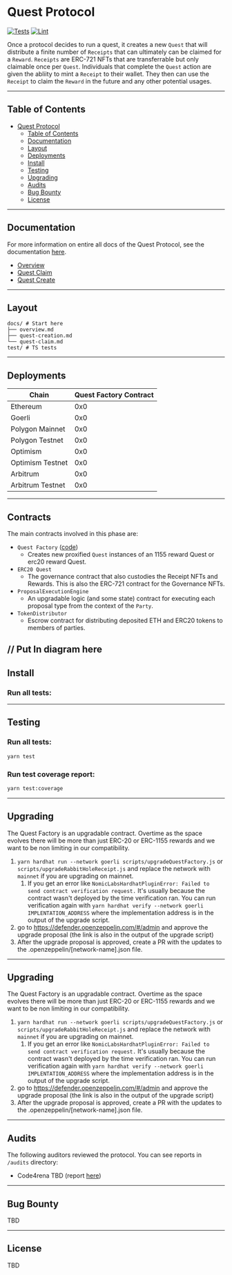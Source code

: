 # Quest Protocol

[![Tests](https://github.com/rabbitholegg/quest-protocol/workflows/Tests/badge.svg)](https://github.com/rabbitholegg/quest-protocol/actions?query=workflow%3ATests)
[![Lint](https://github.com/rabbitholegg/quest-protocol/workflows/Lint/badge.svg)](https://github.com/rabbitholegg/quest-protocol/actions?query=workflow%3ALint)

Once a protocol decides to run a quest, it creates a new `Quest` that will distribute a finite number of `Receipts` that
can
ultimately can be claimed for a `Reward`. `Receipts` are ERC-721 NFTs that are transferrable but only claimable once
per `Quest`.
Individuals that complete the `Quest` action are given the abliity to mint a `Receipt` to their wallet. They then
can use the `Receipt` to claim the `Reward` in the future and any other potential usages.

---

## Table of Contents

- [Quest Protocol](https://github.com/rabbitholegg/quest-protocol#quest-protocol)
    - [Table of Contents](https://github.com/rabbitholegg/quest-protocol#table-of-contents)
    - [Documentation](https://github.com/rabbitholegg/quest-protocol#documentation)
    - [Layout](https://github.com/rabbitholegg/quest-protocol#layout)
    - [Deployments](https://github.com/rabbitholegg/quest-protocol#deployments)
    - [Install](https://github.com/rabbitholegg/quest-protocol#install)
    - [Testing](https://github.com/rabbitholegg/quest-protocol#testing)
    - [Upgrading](https://github.com/rabbitholegg/quest-protocol#upgrading)
    - [Audits](https://github.com/rabbitholegg/quest-protocol#audits)
    - [Bug Bounty](https://github.com/rabbitholegg/quest-protocol#bug-bounty)
    - [License](https://github.com/PartyDAO/quest-protocol#license)

---
## Documentation

For more information on entire all docs of the Quest Protocol, see the documentation [here](./docs/).

- [Overview](./docs/overview.md)
- [Quest Claim](./docs/quest-claim.md)
- [Quest Create](./docs/quest-create.md)

---

## Layout

```
docs/ # Start here
├── overview.md
├── quest-creation.md
└── quest-claim.md
test/ # TS tests
```

---

## Deployments

|Chain           |Quest Factory Contract|
|----------------|----------------------|
|Ethereum        |0x0                   |
|Goerli          |0x0                   |
|Polygon Mainnet |0x0                   |
|Polygon Testnet |0x0                   |
|Optimism        |0x0                   |
|Optimism Testnet|0x0                   |
|Arbitrum        |0x0                   |
|Arbitrum Testnet|0x0                   |

---

## Contracts

The main contracts involved in this phase are:

- `Quest Factory` ([code](../contracts/quests/QuestFactory.sol))
    - Creates new proxified `Quest` instances of an 1155 reward Quest or erc20 reward Quest.
- `ERC20 Quest`
    - The governance contract that also custodies the Receipt NFTs and Rewards. This is also the ERC-721 contract for
      the Governance NFTs.
- `ProposalExecutionEngine`
    - An upgradable logic (and some state) contract for executing each proposal type from the context of the `Party`.
- `TokenDistributor`
    - Escrow contract for distributing deposited ETH and ERC20 tokens to members of parties.

// Put In diagram here
---

## Install

### Run all tests:



---

## Testing

### Run all tests:

```bash
yarn test
```

### Run test coverage report:

```bash
yarn test:coverage
```
---

## Upgrading

The Quest Factory is an upgradable contract. Overtime as the space evolves there will be more than just ERC-20 or
ERC-1155 rewards and we want to be non limiting in our compatibility.

1. `yarn hardhat run --network goerli scripts/upgradeQuestFactory.js` or `scripts/upgradeRabbitHoleReceipt.js` and
   replace the network with `mainnet` if you are upgrading on mainnet.
    1. If you get an error like `NomicLabsHardhatPluginError: Failed to send contract verification request.` It's
       usually because the contract wasn't deployed by the time verification ran. You can run verification again
       with `yarn hardhat verify --network goerli IMPLENTATION_ADDRESS` where the implementation address is in the
       output of the upgrade script.
2. go to https://defender.openzeppelin.com/#/admin and approve the upgrade proposal (the link is also in the output of
   the upgrade script)
3. After the upgrade proposal is approved, create a PR with the updates to the .openzeppelin/[network-name].json file.

---

## Upgrading

The Quest Factory is an upgradable contract. Overtime as the space evolves there will be more than just ERC-20 or
ERC-1155 rewards and we want to be non limiting in our compatibility.

1. `yarn hardhat run --network goerli scripts/upgradeQuestFactory.js` or `scripts/upgradeRabbitHoleReceipt.js` and
   replace the network with `mainnet` if you are upgrading on mainnet.
    1. If you get an error like `NomicLabsHardhatPluginError: Failed to send contract verification request.` It's
       usually because the contract wasn't deployed by the time verification ran. You can run verification again
       with `yarn hardhat verify --network goerli IMPLENTATION_ADDRESS` where the implementation address is in the
       output of the upgrade script.
2. go to https://defender.openzeppelin.com/#/admin and approve the upgrade proposal (the link is also in the output of
   the upgrade script)
3. After the upgrade proposal is approved, create a PR with the updates to the .openzeppelin/[network-name].json file.

---

## Audits

The following auditors reviewed the protocol. You can see reports in `/audits` directory:

- Code4rena TBD (report [here](/audits/))

---
## Bug Bounty
TBD

---
## License
TBD